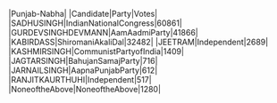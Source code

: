  
|Punjab-Nabha|
|Candidate|Party|Votes|
|SADHUSINGH|IndianNationalCongress|60861|
|GURDEVSINGHDEVMANN|AamAadmiParty|41866|
|KABIRDASS|ShiromaniAkaliDal|32482|
|JEETRAM|Independent|2689|
|KASHMIRSINGH|CommunistPartyofIndia|1409|
|JAGTARSINGH|BahujanSamajParty|716|
|JARNAILSINGH|AapnaPunjabParty|612|
|RANJITKAURTHUHI|Independent|517|
|NoneoftheAbove|NoneoftheAbove|1280|
